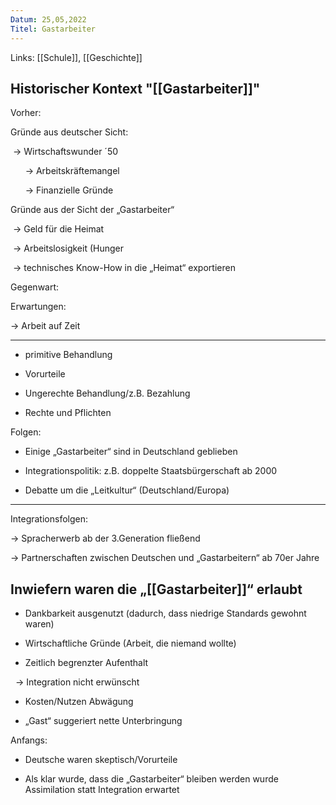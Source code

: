 ```yaml
---
Datum: 25,05,2022
Titel: Gastarbeiter
---
```

Links: [[Schule]], [[Geschichte]]

## Historischer Kontext "[[Gastarbeiter]]"
Vorher:

Gründe aus deutscher Sicht:

 → Wirtschaftswunder ´50

      → Arbeitskräftemangel

      → Finanzielle Gründe

  

Gründe aus der Sicht der „Gastarbeiter“

 → Geld für die Heimat

 → Arbeitslosigkeit (Hunger

 → technisches Know-How in die „Heimat“ exportieren 

Gegenwart:

Erwartungen:

→ Arbeit auf Zeit

---

- primitive Behandlung

- Vorurteile

- Ungerechte Behandlung/z.B. Bezahlung

- Rechte und Pflichten

Folgen:

- Einige „Gastarbeiter“ sind in Deutschland geblieben

- Integrationspolitik: z.B. doppelte Staatsbürgerschaft ab 2000

- Debatte um die „Leitkultur“ (Deutschland/Europa)

---

Integrationsfolgen:

→ Spracherwerb ab der 3.Generation fließend

→ Partnerschaften zwischen Deutschen und „Gastarbeitern“ ab 70er Jahre 

## Inwiefern waren die „[[Gastarbeiter]]“ erlaubt
- Dankbarkeit ausgenutzt (dadurch, dass niedrige Standards gewohnt waren)

- Wirtschaftliche Gründe (Arbeit, die niemand wollte)

- Zeitlich begrenzter Aufenthalt

  → Integration nicht erwünscht

- Kosten/Nutzen Abwägung

- „Gast“ suggeriert nette Unterbringung

Anfangs:

- Deutsche waren skeptisch/Vorurteile

- Als klar wurde, dass die „Gastarbeiter“ bleiben werden wurde Assimilation statt Integration erwartet

